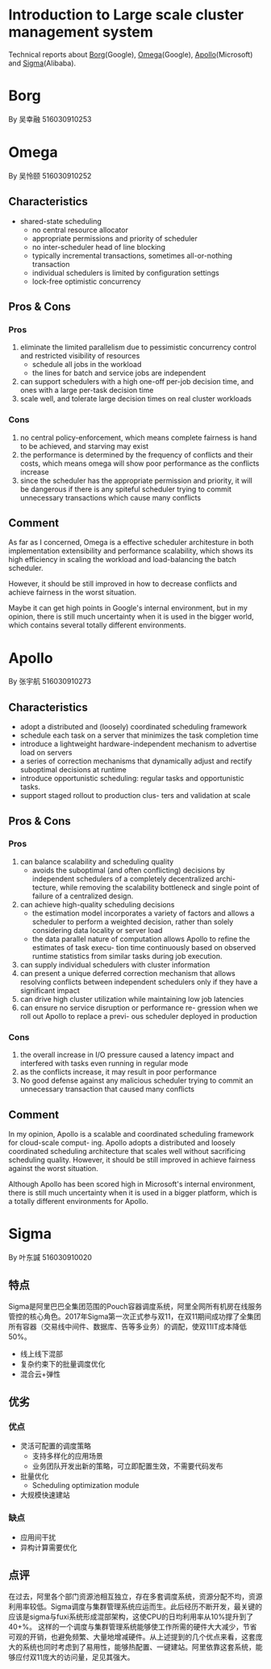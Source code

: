 # Introduction to Large scale cluster management system
Technical reports about [Borg](#borg)(Google), [Omega](#omega)(Google), [Apollo](#apollo)(Microsoft) and [Sigma](#sigma)(Alibaba).

# Borg
By 吴幸融 516030910253

# Omega
By 吴怜颐 516030910252

## Characteristics

+ shared-state scheduling
   + no central resource allocator
   + appropriate permissions and priority of scheduler
   + no inter-scheduler head of line blocking
   + typically incremental transactions, sometimes all-or-nothing transaction
   + individual schedulers is limited by configuration settings 
   + lock-free optimistic concurrency 

## Pros & Cons

### Pros
1. eliminate the limited parallelism due to pessimistic concurrency control and restricted visibility of resources
   + schedule all jobs in the workload
   + the lines for batch and service jobs are independent
2. can support schedulers with a high one-off per-job decision time, and ones with a large per-task decision time
3. scale well, and tolerate large decision times on real cluster workloads

### Cons
1. no central policy-enforcement, which means complete fairness is hand to be achieved, and starving may exist
2. the performance is determined by the frequency of conflicts and their costs, which means omega will show poor performance as the conflicts increase
3. since the scheduler has the appropriate permission and priority, it will be dangerous if there is any spiteful scheduler trying to commit unnecessary transactions which cause many conflicts

## Comment

As far as I concerned, Omega is a effective scheduler architesture in both implementation extensibility and performance scalability, which shows its high efficiency in scaling the workload and load-balancing the batch scheduler.

However, it should be still improved in how to decrease conflicts and achieve fairness in the worst situation.

Maybe it can get high points in Google's internal environment, but in my opinion, there is still much uncertainty when it is used in the bigger world, which contains several totally different environments.

# Apollo
By 张宇航 516030910273
## Characteristics

   + adopt a distributed and (loosely) coordinated scheduling framework
   + schedule each task on a server that minimizes the task completion time
   + introduce a lightweight hardware-independent mechanism to advertise load on servers
   + a series of correction mechanisms that dynamically adjust and rectify suboptimal decisions at runtime
   + introduce opportunistic scheduling: regular tasks and opportunistic tasks. 
   + support staged rollout to production clus- ters and validation at scale

## Pros & Cons

### Pros
1. can balance scalability and scheduling quality
    + avoids the suboptimal (and often conflicting) decisions by independent schedulers of a completely decentralized archi- tecture, while removing the scalability bottleneck and single point of failure of a centralized design.
2. can achieve high-quality scheduling decisions
    + the estimation model incorporates a variety of factors and allows a scheduler to perform a weighted decision, rather than solely considering data locality or server load
    + the data parallel nature of computation allows Apollo to refine the estimates of task execu- tion time continuously based on observed runtime statistics from similar tasks during job execution.
3. can supply individual schedulers with cluster information
4. can present a unique deferred correction mechanism that allows resolving conflicts between independent schedulers only if they have a significant impact
5. can drive high cluster utilization while maintaining low job latencies
6. can ensure no service disruption or performance re- gression when we roll out Apollo to replace a previ- ous scheduler deployed in production

### Cons
1. the overall increase in I/O pressure caused a latency impact and interfered with tasks even running in regular mode
2. as the conflicts increase, it may result in poor performance
3. No good defense against any malicious scheduler trying to commit an unnecessary transaction that caused many conflicts


## Comment

In my opinion, Apollo is a scalable and coordinated scheduling framework for cloud-scale comput- ing. Apollo adopts a distributed and loosely coordinated scheduling architecture that scales well without sacrificing scheduling quality. However, it should be still improved in achieve fairness against the worst situation.

Although Apollo has been scored high in Microsoft's internal environment, there is still much uncertainty when it is used in a bigger platform, which is a totally different environments for Apollo.

# Sigma
By 叶东諴 516030910020

## 特点
Sigma是阿里巴巴全集团范围的Pouch容器调度系统，阿里全网所有机房在线服务管控的核心角色。2017年Sigma第一次正式参与双11，在双11期间成功撑了全集团所有容器（交易线中间件、数据库、告等多业务）的调配，使双11IT成本降低50%。

+ 线上线下混部
+ 复杂约束下的批量调度优化
+ 混合云+弹性

## 优劣
### 优点
+ 灵活可配置的调度策略
   + 支持多样化的应用场景
   + 业务团队开发出新的策略，可立即配置生效，不需要代码发布
+ 批量优化
   + Scheduling optimization module
+ 大规模快速建站
### 缺点
+ 应用间干扰
+ 异构计算需要优化

## 点评
在过去，阿里各个部门资源池相互独立，存在多套调度系统，资源分配不均，资源利用率较低。Sigma调度与集群管理系统应运而生。此后经历不断开发，最关键的应该是sigma与fuxi系统形成混部架构，这使CPU的日均利用率从10%提升到了40+%。
这样的一个调度与集群管理系统能够使工作所需的硬件大大减少，节省可观的开销，也避免频繁、大量地增减硬件。从上述提到的几个优点来看，这套庞大的系统也同时考虑到了易用性，能够热配置、一键建站。阿里依靠这套系统，能够应付双11庞大的访问量，足见其强大。
